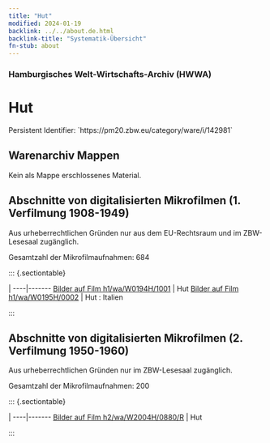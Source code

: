 ```yaml
---
title: "Hut"
modified: 2024-01-19
backlink: ../../about.de.html
backlink-title: "Systematik-Übersicht"
fn-stub: about
---
```


### Hamburgisches Welt-Wirtschafts-Archiv (HWWA)

# Hut

<div class="hint">Persistent Identifier: `https://pm20.zbw.eu/category/ware/i/142981`</div>







## Warenarchiv Mappen





Kein als Mappe erschlossenes Material.



<a id="filmsections" />

## Abschnitte von digitalisierten Mikrofilmen (1. Verfilmung 1908-1949)

<p>Aus urheberrechtlichen Gründen nur aus dem EU-Rechtsraum und im ZBW-Lesesaal zugänglich.</p>


<p>Gesamtzahl der Mikrofilmaufnahmen: 684</p>





::: {.sectiontable}

 | 
----|-------
<a class="btn" href="https://pm20.zbw.eu/film/h1/wa/W0194H/1001" rel="nofollow">Bilder auf Film h1/wa/W0194H/1001</a> | Hut
<a class="btn" href="https://pm20.zbw.eu/film/h1/wa/W0195H/0002" rel="nofollow">Bilder auf Film h1/wa/W0195H/0002</a> | Hut : Italien


:::




## Abschnitte von digitalisierten Mikrofilmen (2. Verfilmung 1950-1960)

<p>Aus urheberrechtlichen Gründen nur im ZBW-Lesesaal zugänglich.</p>


<p>Gesamtzahl der Mikrofilmaufnahmen: 200</p>





::: {.sectiontable}

 | 
----|-------
<a class="btn" href="https://pm20.zbw.eu/film/h2/wa/W2004H/0880/R" rel="nofollow">Bilder auf Film h2/wa/W2004H/0880/R</a> | Hut


:::
















